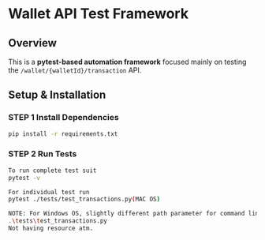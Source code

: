 # Wallet API Test Framework 

##  Overview
This is a **pytest-based automation framework** focused mainly on testing the `/wallet/{walletId}/transaction` API.


##  Setup & Installation
### STEP 1 Install Dependencies
```sh
pip install -r requirements.txt
```
### STEP 2 Run Tests
```sh
To run complete test suit
pytest -v

For individual test run
pytest ./tests/test_transactions.py(MAC OS)

NOTE: For Windows OS, slightly different path parameter for command line may need. Like 
.\tests\test_transactions.py 
Not having resource atm.
```
